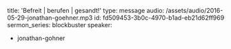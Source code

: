 title: 'Befreit | berufen | gesandt!'
type: message
audio: /assets/audio/2016-05-29-jonathan-goehner.mp3
id: fd509453-3b0c-4970-b1ad-eb21d62ff969
sermon_series: blockbuster
speaker:
  - jonathan-gohner
